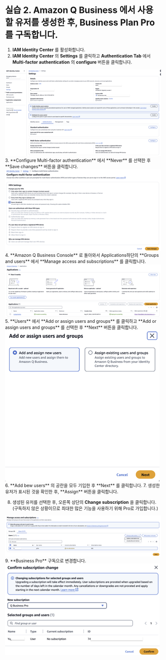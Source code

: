 # 실습 2. Amazon Q Business 에서 사용할 유저를 생성한 후, Business Plan Pro를 구독합니다.

1. **IAM Identity Center** 를 활성화합니다.
2. **IAM Identity Center** 의 **Settings** 를 클릭하고 **Authentication Tab** 에서 **Multi-factor authentication** 의 **configure** 버튼을 클릭합니다.
<img src="images/13_multifactor.png">
3. **Configure Multi-factor authentication** 에서 **Never** 를 선택한 후 **Save changes** 버튼을 클릭합니다.
<img src="images/13_multifactor_disabled.png">
4. **Amazon Q Business Console** 로 돌아와서 Applications하단의 **Groups and users** 에서 **Manage access and subscriptions** 를 클릭합니다.
<img src="images/00_application.png" width="700">
5. **Users** 에서 **Add or assign users and groups** 를 클릭하고 **Add or assign users and groups** 를 선택한 후 **Next** 버튼을 클릭합니다.
<img src="images/13_assign_new_user.png" width="500">
6. **Add bew users** 의 공란을 모두 기입한 후 **Next** 를 클릭합니다.
7. 생성한 유저가 표시된 것을 확인한 후, **Assign** 버튼을 클릭합니다.

8. 생성된 유저를 선택한 후, 오른쪽 상단의 **Change subscription** 을 클릭합니다. (구독하지 않은 상황이므로 최대한 많은 기능을 사용하기 위해 Pro로 가입합니다.)
<img src="images/14_change_subscription_tier1.png" width="700">
9. **Business Pro** 구독으로 변경합니다.
<img src="images/14_QBusinessPro.png" width="500">
